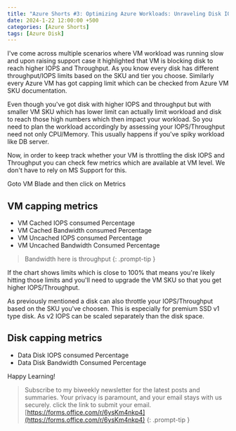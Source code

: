 ```yaml
---
title: "Azure Shorts #3: Optimizing Azure Workloads: Unraveling Disk IOPS and Throughput Challenges for Peak Performance"
date: 2024-1-22 12:00:00 +500
categories: [Azure Shorts]
tags: [Azure Disk]
---
```


I've come across multiple scenarios where VM workload was running slow and upon raising support case it highlighted that VM is blocking disk to reach higher IOPS and Throughput.
As you know every disk has different throughput/IOPS limits based on the SKU and tier you choose. Similarly every Azure VM has got capping limit which can be checked from Azure VM SKU documentation.

Even though you've got disk with higher IOPS and throughput but with smaller VM SKU which has lower limit can actually limit workload and disk to reach those high numbers which then impact your workload.
So you need to plan the workload accordingly by assessing your IOPS/Throughput need not only CPU/Memory.
This usually happens if you've spiky workload like DB server.

Now, in order to keep track whether your VM is throttling the disk IOPS and Throughput you can check few metrics which are available at VM level. We don't have to rely on MS Support for this.

Goto VM Blade and then click on Metrics 

## VM capping metrics 
* VM Cached IOPS consumed Percentage
* VM Cached Bandwidth consumed Percentage
* VM Uncached IOPS consumed Percentage
* VM Uncached Bandwidth Consumed Percentage

> Bandwidth here is throughput
{: .prompt-tip }

If the chart shows limits which is close to 100% that means you're likely hitting those limits and you'll need to upgrade the VM SKU so that you get higher IOPS/Throughput.

As previously mentioned a disk can also throttle your IOPS/Throughput based on the SKU you've choosen.
This is especially for premium SSD v1 type disk. As v2 IOPS can be scaled separately than the disk space.

## Disk capping metrics 
* Data Disk IOPS consumed Percentage
* Data Disk Bandwidth Consumed Percentage

Happy Learning!

>Subscribe to my biweekly newsletter for the latest posts and summaries. Your privacy is paramount, and your email stays with us securely.
click the link to submit your email.
[https://forms.office.com/r/6ysKm4nkp4](https://forms.office.com/r/6ysKm4nkp4)
{: .prompt-tip }
